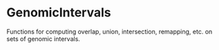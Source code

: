 # GenomicIntervals
Functions for computing overlap, union, intersection, remapping, etc. on sets of genomic intervals.
